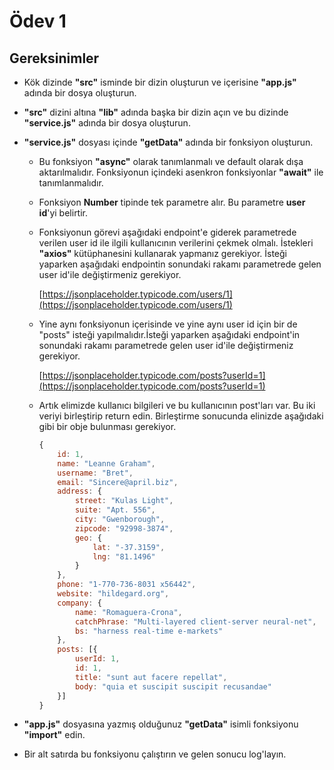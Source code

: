 # Ödev 1

## Gereksinimler
- Kök dizinde **"src"** isminde bir dizin oluşturun ve içerisine **"app.js"** adında bir dosya oluşturun.
  
-  **"src"** dizini altına **"lib"** adında başka bir dizin açın ve bu dizinde **"service.js"** adında bir dosya oluşturun.
-  **"service.js"** dosyası içinde **"getData"** adında bir fonksiyon oluşturun.
    -  Bu fonksiyon **"async"** olarak tanımlanmalı ve default olarak dışa aktarılmalıdır. Fonksiyonun içindeki asenkron fonksiyonlar **"await"** ile tanımlanmalıdır.
    -  Fonksiyon **Number** tipinde tek parametre alır. Bu parametre **user id**'yi belirtir.
    -  Fonksiyonun görevi aşağıdaki endpoint'e giderek parametrede verilen user id ile ilgili kullanıcının verilerini çekmek olmalı. İstekleri **"axios"** kütüphanesini kullanarak yapmanız gerekiyor. İsteği yaparken aşağıdaki endpointin sonundaki rakamı parametrede gelen user id'ile değiştirmeniz gerekiyor.

     	[https://jsonplaceholder.typicode.com/users/1](https://jsonplaceholder.typicode.com/users/1)



	-  Yine aynı fonksiyonun içerisinde ve yine aynı user id için bir de "posts" isteği yapılmalıdır.İsteği yaparken aşağıdaki endpoint'in sonundaki rakamı parametrede gelen user id'ile değiştirmeniz gerekiyor.

		[https://jsonplaceholder.typicode.com/posts?userId=1](https://jsonplaceholder.typicode.com/posts?userId=1)

	-  Artık elimizde kullanıcı bilgileri ve bu kullanıcının post'ları var. Bu iki veriyi birleştirip return edin. Birleştirme sonucunda elinizde aşağıdaki gibi bir obje bulunması gerekiyor.

		```javascript
		{
			id: 1,
			name: "Leanne Graham",
			username: "Bret",
			email: "Sincere@april.biz",
			address: {
				street: "Kulas Light",
				suite: "Apt. 556",
				city: "Gwenborough",
				zipcode: "92998-3874",
				geo: {
					lat: "-37.3159",
					lng: "81.1496"
				}
			},
			phone: "1-770-736-8031 x56442",
			website: "hildegard.org",
			company: {
				name: "Romaguera-Crona",
				catchPhrase: "Multi-layered client-server neural-net",
				bs: "harness real-time e-markets"
			},
			posts: [{
				userId: 1,
				id: 1,
				title: "sunt aut facere repellat",
				body: "quia et suscipit suscipit recusandae"
			}]
		}
		```


-  **"app.js"** dosyasına yazmış olduğunuz **"getData"** isimli fonksiyonu **"import"** edin.
-  Bir alt satırda bu fonksiyonu çalıştırın ve gelen sonucu log'layın.

